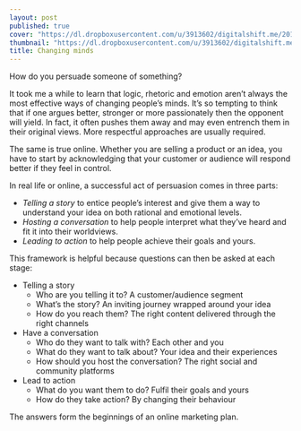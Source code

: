 ```yaml
---
layout: post
published: true
cover: "https://dl.dropboxusercontent.com/u/3913602/digitalshift.me/2014-04-26/Connectome1600.jpg"
thumbnail: "https://dl.dropboxusercontent.com/u/3913602/digitalshift.me/2014-04-26/Connectome200.jpg"
title: Changing minds
---
```

How do you persuade someone of something? 

It took me a while to learn that logic, rhetoric and emotion aren’t always the most effective ways of changing people’s minds. It’s so tempting to think that if one argues better, stronger or more passionately then the opponent will yield. In fact, it often pushes them away and may even entrench them in their original views. More respectful approaches are usually required.

The same is true online. Whether you are selling a product or an idea, you have to start by  acknowledging that your customer or audience will respond better if they feel in control.

In real life or online, a successful act of persuasion comes in three parts:
 - _Telling a story_ to entice people’s interest and give them a way to understand your idea on both rational and emotional levels.
 - _Hosting a conversation_ to help people interpret what they’ve heard and fit it into their worldviews.
 - _Leading to action_ to help people achieve their goals and yours.

This framework is helpful because questions can then be asked at each stage:
- Telling a story
    * Who are you telling it to? 
      A customer/audience segment
    * What’s the story? 
      An inviting journey wrapped around your idea
    * How do you reach them? 
      The right content delivered through the right channels
- Have a conversation
    * Who do they want to talk with? 
      Each other and you
    * What do they want to talk about? 
      Your idea and their experiences
    * How should you host the conversation? 
      The right social and community platforms
- Lead to action
    * What do you want them to do? 
      Fulfil their goals and yours
    * How do they take action? 
      By changing their behaviour

The answers form the beginnings of an online marketing plan.
